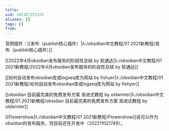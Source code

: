 ```yaml
---
title: 
uid: 202107251323
aliases: []
tags: []
from: 
---
```

官网插件：[[发布（publish核心插件）|λ:/obsidian中文教程/01 2021新教程/发布（publish核心插件）]]

[[2022年4月obsidian发布服务的阶段性总结 by 软通达|λ:/obsidian中文教程/01 2021新教程/2022年4月obsidian发布服务的阶段性总结 by 软通达]]

[[如何自动发布obsidian库或logseq库为网站 by  fishyer|λ:/obsidian中文教程/01 2021新教程/如何自动发布obsidian库或logseq库为网站 by  fishyer]]

[[obsidian 目前最完美的免费发布方案 渐进式教程 by oldwinter|λ:/obsidian中文教程/01 2021新教程/obsidian 目前最完美的免费发布方案 渐进式教程 by oldwinter]]


[[Flowershow|λ:/obsidian中文教程/01 2021新教程/Flowershow]]说可以作为obsidian的发布服务，但目前还在开发中（202211021749）。